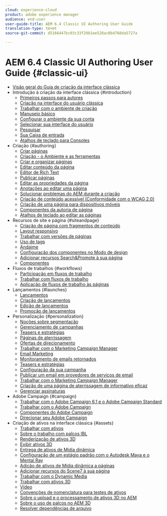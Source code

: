 ```yaml
---
cloud: experience-cloud
product: adobe experience manager
audience: end-user
user-guide-title: AEM 6.4 Classic UI Authoring User Guide
translation-type: tm+mt
source-git-commit: d5166447bc03c33f20b1ee528ac0b4768da5727a

---
```



# AEM 6.4 Classic UI Authoring User Guide {#classic-ui}

+ [Visão geral do Guia de criação da interface clássica](home.md)
+ Introdução à criação da interface clássica {#introduction}
   + [Primeiros passos para autores](classic-page-author-first-steps.md)
   + [Criação na interface do usuário clássica](classicui.md)
   + [Trabalhar com o ambiente de criação](author-env.md)
   + [Manuseio básico](author-env-basic-handling.md)
   + [Configurar o ambiente da sua conta](author-env-user-props.md)
   + [Selecionar sua interface do usuário](author-env-select-ui.md)
   + [Pesquisar](author-env-search.md)
   + [Sua Caixa de entrada](author-env-inbox.md)
   + [Atalhos de teclado para Consoles](author-env-keyboard-shortcuts.md)
+ Criação {#authoring}
   + [Criar páginas](classic-page-author.md)
   + [Criação - o Ambiente e as ferramentas](classic-page-author-env-tools.md)
   + [Criar e organizar páginas](classic-page-author-manage-pages.md)
   + [Editar conteúdo da página](classic-page-author-edit-content.md)
   + [Editor de Rich Text](classic-page-author-rich-text-editor.md)
   + [Publicar páginas](classic-page-author-publish-pages.md)
   + [Editar as propriedades da página](classic-page-author-edit-page-properties.md)
   + [Anotações ao editar uma página](classic-page-author-annotations.md)
   + [Solucionar problemas do AEM durante a criação ](classic-page-author-troubleshooting.md)
   + [Criação de conteúdo acessível (Conformidade com o WCAG 2.0) ](classic-page-author-accessible-content.md)
   + [Criação de uma página para dispositivos móveis ](classic-feature-mobile.md)
   + [Componentes da autoria de página](classic-page-author-edit-mode.md)
   + [Atalhos de teclado ao editar as páginas](classic-page-author-keyboard-shortcuts.md)
+ Recursos de site e página {#siteandpage}
   + [Criação de página com fragmentos de conteúdo](classic-page-author-content-fragments.md)
   + [Layout responsivo](classic-page-author-responsive-layout.md)
   + [Trabalhar com versões de páginas](classic-page-author-work-with-versions.md)
   + [Uso de tags](classic-feature-tags.md)
   + [Andaime](classic-feature-scaffolding.md)
   + [Configuração dos componentes no Modo de design](classic-page-author-design-mode.md)
   + [Adicionar recursos Search&amp;Promote à sua página](classic-feature-search-promote.md)
   + [Componentes](classic-page-author-default-components.md)
+ Fluxos de trabalhos {#workflows}
   + [Participação em fluxos de trabalho](classic-workflows-participating.md)
   + [Trabalhar com fluxos de trabalho](classic-workflows.md)
   + [Aplicação de fluxos de trabalho às páginas](classic-workflows-applying.md)
+ Lançamentos {#launches}
   + [Lançamentos](classic-launches.md)
   + [Criação de lançamentos](classic-launches-creating.md)
   + [Edição de lançamentos](classic-launches-editing.md)
   + [Promoção de lançamentos](classic-launches-promoting.md)
+ Personalização {#personalization}
   + [Noções sobre segmentação](classic-personalization-campaigns-segmentation.md)
   + [Gerenciamento de campanhas](classic-personalization-campaigns.md)
   + [Teasers e estratégias](classic-personalization-campaigns-teasers-strategy.md)
   + [Páginas de aterrissagem](classic-personalization-campaigns-landingpage.md)
   + [Ofertas de direcionamento](classic-personalization-campaigns-target-offers.md)
   + [Trabalhar com o Marketing Campaign Manager](classic-personalization-campaigns-mktg-manager.md)
   + [Email Marketing](classic-personalization-campaigns-email.md)
   + [Monitoramento de emails retornados](classic-personalization-campaigns-email-tracking-bounces.md)
   + [Teasers e estratégias](classic-personalization-campaigns-teasers-strategy.md)
   + [Configuração da sua campanha](classic-personalization-campaigns-setting-up-your.md)
   + [Publicar um email em provedores de serviços de email](classic-personalization-campaigns-email-newsletters.md)
   + [Trabalhar com o Marketing Campaign Manager](classic-personalization-campaigns-mktg-manager.md)
   + [Criação de uma página de aterrissagem de informativo eficaz](classic-personalization-campaigns-email-landingpage.md)
   + [Gerenciar assinaturas](classic-personalization-campaigns-email-subscriptions.md)
+ Adobe Campaign {#campaign}
   + [Trabalhar com o Adobe Campaign 6.1 e o Adobe Campaign Standard](classic-personalization-ac-campaign.md)
   + [Trabalhar com o Adobe Campaign](classic-personalization-ac.md)
   + [Componentes do Adobe Campaign](classic-personalization-ac-components.md)
   + [Direcionar seu Adobe Campaign](classic-personalization-ac-target.md)
+ Criação de ativos na interface clássica {#assets}
   + [Trabalhar com ativos](classicui-assets.md)
   + [Sobre o trabalho com palcos IBL](classicui-stages-aem3d-ibl.md)
   + [Renderização de ativos 3D](classicui-rendering-3d.md)
   + [Exibir ativos 3D](classicui-view-3d-assets.md)
   + [Entrega de ativos de Mídia dinâmica](dynamic-media-assets-delivering.md)
   + [Configuração de um estágio padrão com o Autodesk Maya e o Mental Ray](classicui-stages-aem3d-ad-mr.md)
   + [Adição de ativos de Mídia dinâmica a páginas](dynamic-media-assets-adding-to-page.md)
   + [Adicionar recursos do Scene7 à sua página](manage-assets-classic-s7.md)
   + [Trabalhar com o Dynamic Media](dynamic-media-assets.md)
   + [Trabalhar com ativos 3D](classicui-3dassets.md)
   + [Vídeo](manage-assets-classic-s7-video.md)
   + [Convenções de nomenclatura para testes de ativos](asset-naming-conventions.md)
   + [Sobre o upload e o processamento de ativos 3D no AEM](classicui-upload-proc-3d.md)
   + [Sobre o uso de palcos no AEM 3D](classicui-stages-aem3d.md)
   + [Resolver dependências de arquivo](classicui-upload-proc-3d-resolve-dependencies.md)
